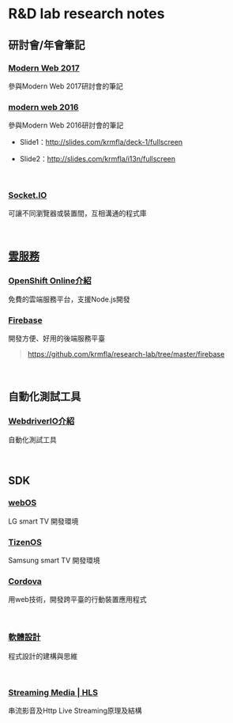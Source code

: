 # R&D lab research notes

## 研討會/年會筆記

### [Modern Web 2017](conference/modern_web_2017.md)

參與Modern Web 2017研討會的筆記

### [modern web 2016](conference/modern_web_2016.md)

參與Modern Web 2016研討會的筆記

- Slide1：http://slides.com/krmfla/deck-1/fullscreen

- Slide2：http://slides.com/krmfla/i13n/fullscreen

<br>

### [Socket.IO](socket-io)

可讓不同瀏覽器或裝置間，互相溝通的程式庫

<br>

## [雲服務](cloud)

### [OpenShift Online介紹](cloud/openshift-online.md)

免費的雲端服務平台，支援Node.js開發

### [Firebase](firebase)

開發方便、好用的後端服務平臺

>https://github.com/krmfla/research-lab/tree/master/firebase

<br>

## 自動化測試工具

### [WebdriverIO介紹](test-automation/webdriverIO.md)

自動化測試工具

<br>

## SDK

### [webOS](platform/WebOS.md)

LG smart TV 開發環境

### [TizenOS](platform/TizenOS.md)

Samsung smart TV 開發環境

### [Cordova](platform/cordova.md)

用web技術，開發跨平臺的行動裝置應用程式

<br>

### [軟體設計](software-design)

程式設計的建構與思維

<br>

### [Streaming Media | HLS](digital-media/README.md)

串流影音及Http Live Streaming原理及結構
